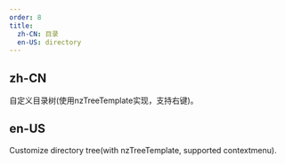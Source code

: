 ```yaml
---
order: 8
title:
  zh-CN: 目录
  en-US: directory
---
```


## zh-CN

自定义目录树(使用nzTreeTemplate实现，支持右键)。

## en-US

Customize directory tree(with nzTreeTemplate, supported contextmenu).
